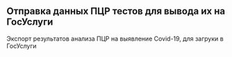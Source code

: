 ﻿## Отправка данных ПЦР тестов для вывода их на ГосУслуги 

Экспорт результатов анализа ПЦР на выявление Covid-19, для загруки в ГосУслуги



